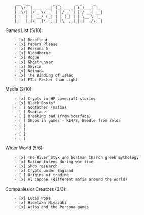 <!-- language: lang-none -->
         __  __          _ _       _ _     _   
        |  \/  | ___  __| (_) __ _| (_)___| |_ 
        | |\/| |/ _ \/ _` | |/ _` | | / __| __|
        | |  | |  __/ (_| | | (_| | | \__ \ |_ 
        |_|  |_|\___|\__,_|_|\__,_|_|_|___/\__|

Games List (5/10):  

        - [x] Recettear
        - [x] Papers Please
        - [x] Persona 5
        - [x] Bloodborne
        - [x] Rogue
        - [x] Ghostrunner
        - [x] Skyrim
        - [x] Nethack
        - [x] The Binding of Isaac
        - [x] FTL: Faster than Light

Media (2/10): 

        - [x] Crypts in HP Lovecraft stories
        - [x] Black Books?
        - [ ] Godfather (mafia)
        - [ ] Scarface
        - [ ] Breaking bad (from scarface)
        - [ ] Shops in games - RE4/8, Beedle from Zelda
        - [ ] 
        - [ ] 
        - [ ] 
        - [ ] 

Wider World (5/6):  

        - [x] The River Styx and boatman Charon greek mythology
        - [x] Ration tokens during war time
        - [x] Shop research
        - [x] Crypts under England
        - [ ] Origins of trading
        - [x] Al Capone (different mafia around the world)

Companies or Creators (3/3):  

        - [x] Lucas Pope
        - [x] Hidetaka Miyazaki
        - [x] Atlas and the Persona games
